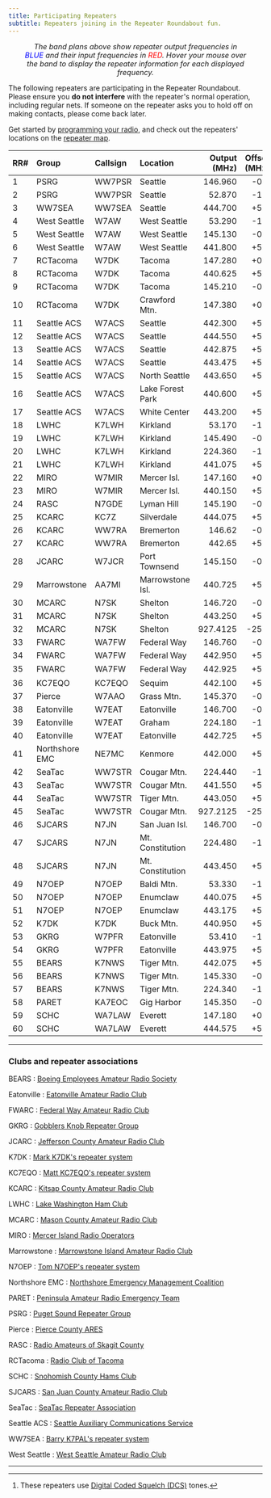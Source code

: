 ```yaml
---
title: Participating Repeaters
subtitle: Repeaters joining in the Repeater Roundabout fun.
---
```


<div id="spectra"></div>

<p style="margin: 5px 2rem; font-size: 0.9rem; text-align:center; font-style: italic;">
The band plans above show repeater output frequencies in <span style="color: blue;">BLUE</span> and
their input frequencies in <span style="color: red;">RED</span>.  Hover your mouse over the band to
display the repeater information for each displayed frequency.
</p>

The following repeaters are participating in the Repeater Roundabout. Please ensure you **do not
interfere** with the repeater's normal operation, including regular nets. If someone on the repeater
asks you to hold off on making contacts, please come back later.

Get started by [programming your radio](/files), and check out the repeaters' locations on the
[repeater map](/map).

| RR#   | Group          | Callsign   | Location         |   Output (MHz) |   Offset (MHz) |   Tone (Hz) |
|:------|:---------------|:-----------|:-----------------|---------------:|---------------:|------------:|
| 1     | PSRG           | WW7PSR     | Seattle          |        146.960 |           -0.6 |       103.5 |
| 2     | PSRG           | WW7PSR     | Seattle          |         52.870 |           -1.7 |       103.5 |
| 3     | WW7SEA         | WW7SEA     | Seattle          |        444.700 |           +5.0 |       103.5 |
| 4     | West Seattle   | W7AW       | West Seattle     |         53.290 |           -1.7 |       100.0 |
| 5     | West Seattle   | W7AW       | West Seattle     |        145.130 |           -0.6 |       103.5 |
| 6     | West Seattle   | W7AW       | West Seattle     |        441.800 |           +5.0 |       141.3 |
| 7     | RCTacoma       | W7DK       | Tacoma           |        147.280 |           +0.6 |       103.5 |
| 8     | RCTacoma       | W7DK       | Tacoma           |        440.625 |           +5.0 |       103.5 |
| 9     | RCTacoma       | W7DK       | Tacoma           |        145.210 |           -0.6 |       141.3 |
| 10    | RCTacoma       | W7DK       | Crawford Mtn.    |        147.380 |           +0.6 |       103.5 |
| 11    | Seattle ACS    | W7ACS      | Seattle          |        442.300 |           +5.0 |       141.3 |
| 12    | Seattle ACS    | W7ACS      | Seattle          |        444.550 |           +5.0 |       141.3 |
| 13    | Seattle ACS    | W7ACS      | Seattle          |        442.875 |           +5.0 |       141.3 |
| 14    | Seattle ACS    | W7ACS      | Seattle          |        443.475 |           +5.0 |       141.3 |
| 15    | Seattle ACS    | W7ACS      | North Seattle    |        443.650 |           +5.0 |       141.3 |
| 16    | Seattle ACS    | W7ACS      | Lake Forest Park |        440.600 |           +5.0 |       141.3 |
| 17    | Seattle ACS    | W7ACS      | White Center     |        443.200 |           +5.0 |       141.3 |
| 18    | LWHC           | K7LWH      | Kirkland         |         53.170 |           -1.7 |       100.0 |
| 19    | LWHC           | K7LWH      | Kirkland         |        145.490 |           -0.6 |       103.5 |
| 20    | LWHC           | K7LWH      | Kirkland         |        224.360 |           -1.6 |       103.5 |
| 21    | LWHC           | K7LWH      | Kirkland         |        441.075 |           +5.0 |       103.5 |
| 22    | MIRO           | W7MIR      | Mercer Isl.      |        147.160 |           +0.6 |       146.2 |
| 23    | MIRO           | W7MIR      | Mercer Isl.      |        440.150 |           +5.0 |       103.5 |
| 24    | RASC           | N7GDE      | Lyman Hill       |        145.190 |           -0.6 |       127.3 |
| 25    | KCARC          | KC7Z       | Silverdale       |        444.075 |           +5.0 |       103.5 |
| 26    | KCARC          | WW7RA      | Bremerton        |         146.62 |           -0.6 |       103.5 |
| 27    | KCARC          | WW7RA      | Bremerton        |         442.65 |           +5.0 |       103.5 |
| 28    | JCARC          | W7JCR      | Port Townsend    |        145.150 |           -0.6 |       114.8 |
| 29    | Marrowstone    | AA7MI      | Marrowstone Isl. |        440.725 |           +5.0 |       114.8 |
| 30    | MCARC          | N7SK       | Shelton          |        146.720 |           -0.6 |       103.5 |
| 31    | MCARC          | N7SK       | Shelton          |        443.250 |           +5.0 |       100.0 |
| 32    | MCARC          | N7SK       | Shelton          |       927.4125 |          -25.0 |       114.8 |
| 33    | FWARC          | WA7FW      | Federal Way      |        146.760 |           -0.6 |       103.5 |
| 34    | FWARC          | WA7FW      | Federal Way      |        442.950 |           +5.0 |       103.5 |
| 35    | FWARC          | WA7FW      | Federal Way      |        442.925 |           +5.0 |  D036[^dcs] |
| 36    | KC7EQO         | KC7EQO     | Sequim           |        442.100 |           +5.0 |       100.0 |
| 37    | Pierce         | W7AAO      | Grass Mtn.       |        145.370 |           -0.6 |       136.5 |
| 38    | Eatonville     | W7EAT      | Eatonville       |        146.700 |           -0.6 |       103.5 |
| 39    | Eatonville     | W7EAT      | Graham           |        224.180 |           -1.6 |       103.5 |
| 40    | Eatonville     | W7EAT      | Eatonville       |        442.725 |           +5.0 |       103.5 |
| 41    | Northshore EMC | NE7MC      | Kenmore          |        442.000 |           +5.0 |       141.3 |
| 42    | SeaTac         | WW7STR     | Cougar Mtn.      |        224.440 |           -1.6 |       103.5 |
| 43    | SeaTac         | WW7STR     | Cougar Mtn.      |        441.550 |           +5.0 |       103.5 |
| 44    | SeaTac         | WW7STR     | Tiger Mtn.       |        443.050 |           +5.0 |       103.5 |
| 45    | SeaTac         | WW7STR     | Cougar Mtn.      |       927.2125 |          -25.0 |       114.8 |
| 46    | SJCARS         | N7JN       | San Juan Isl.    |        146.700 |           -0.6 |       131.8 |
| 47    | SJCARS         | N7JN       | Mt. Constitution |        224.480 |           -1.6 |       103.5 |
| 48    | SJCARS         | N7JN       | Mt. Constitution |        443.450 |           +5.0 |       103.5 |
| 49    | N7OEP          | N7OEP      | Baldi Mtn.       |         53.330 |           -1.7 |       100.0 |
| 50    | N7OEP          | N7OEP      | Enumclaw         |        440.075 |           +5.0 |       103.5 |
| 51    | N7OEP          | N7OEP      | Enumclaw         |        443.175 |           +5.0 |       107.2 |
| 52    | K7DK           | K7DK       | Buck Mtn.        |        440.950 |           +5.0 |       110.9 |
| 53    | GKRG           | W7PFR      | Eatonville       |         53.410 |           -1.7 |       100.0 |
| 54    | GKRG           | W7PFR      | Eatonville       |        443.975 |           +5.0 |       103.5 |
| 55    | BEARS          | K7NWS      | Tiger Mtn.       |        442.075 |           +5.0 |       110.9 |
| 56    | BEARS          | K7NWS      | Tiger Mtn.       |        145.330 |           -0.6 |       179.9 |
| 57    | BEARS          | K7NWS      | Tiger Mtn.       |        224.340 |           -1.6 |       110.9 |
| 58    | PARET          | KA7EOC     | Gig Harbor       |        145.350 |           -0.6 |       103.5 |
| 59    | SCHC           | WA7LAW     | Everett          |        147.180 |           +0.6 |       103.5 |
| 60    | SCHC           | WA7LAW     | Everett          |        444.575 |           +5.0 |       103.5 |

---

### Clubs and repeater associations

BEARS
: [Boeing Employees Amateur Radio Society](https://sites.google.com/site/k7nwsbears/)

Eatonville
: [Eatonville Amateur Radio Club](https://www.qrz.com/db/W7EAT)

FWARC
: [Federal Way Amateur Radio Club](https://fwarc.org/)

GKRG
: [Gobblers Knob Repeater Group](https://www.qrz.com/db/W7PFR)

JCARC
: [Jefferson County Amateur Radio Club](https://w7jcr.wordpress.com/)

K7DK
: [Mark K7DK's repeater system](https://www.qrz.com/db/K7DK)

KC7EQO
: [Matt KC7EQO's repeater system](https://www.qrz.com/db/KC7EQO/R)

KCARC
: [Kitsap County Amateur Radio Club](https://kcarc.org/)

LWHC
: [Lake Washington Ham Club](https://www.lakewashingtonhamclub.org/)

MCARC
: [Mason County Amateur Radio Club](https://mc-arc.org/)

MIRO
: [Mercer Island Radio Operators](https://miro.cmivolunteers.org/)

Marrowstone
: [Marrowstone Island Amateur Radio Club](https://www.qrz.com/db/AA7MI)

N7OEP
: [Tom N7OEP's repeater system](https://www.qrz.com/db/n7oep)

Northshore EMC
: [Northshore Emergency Management Coalition](https://www.northshoreemc.com/)

PARET
: [Peninsula Amateur Radio Emergency Team](https://www.gigharbornow.org/event/amateur-radio-emergency-service-ares-peninsula-team-radio-net-visitors-welcome)

PSRG
: [Puget Sound Repeater Group](http://www.psrg.org/)

Pierce
: [Pierce County ARES](http://www.piercecountyares.net)

RASC
: [Radio Amateurs of Skagit County](http://rasconline.com/)

RCTacoma
: [Radio Club of Tacoma](https://w7dk.org/)

SCHC
: [Snohomish County Hams Club](http://www.wa7law.org/)

SJCARS
: [San Juan County Amateur Radio Club](http://sjcars.org)

SeaTac
: [SeaTac Repeater Association](https://seatacra.com/)

Seattle ACS
: [Seattle Auxiliary Communications Service](https://www.seattleacs.org/)

WW7SEA
: [Barry K7PAL's repeater system](https://www.qrz.com/db/WW7SEA)

West Seattle
: [West Seattle Amateur Radio Club](https://w7aw.org/)



---

[^nbfm]: This repeater operates in *narrow-band* FM mode; please use the 12.5 KHz deviation setting on your radio.
[^dcs]: These repeaters use [Digital Coded Squelch (DCS)](https://www.hamradioschool.com/post/get-the-right-signal-tone) tones.

<!-- Load Javascript for Spectrum Display -->
<script type="module" src="./assets/js/spectra-control.js">
</script>
